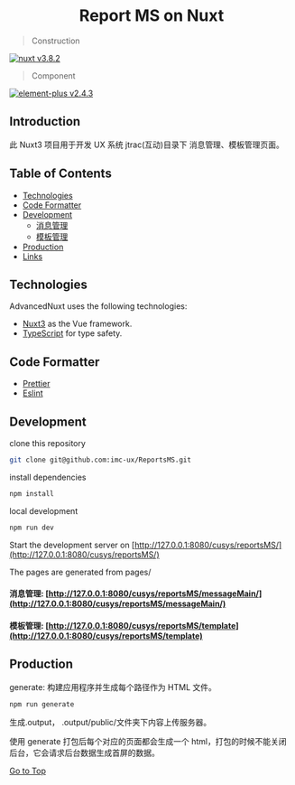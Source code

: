 <h1 align="center">Report MS on Nuxt</h1>

> Construction

[![nuxt v3.8.2](https://img.shields.io/badge/nuxt-v3.8.2-00DC82.svg)](https://nuxt.com/)

> Component

[![element-plus v2.4.3](https://img.shields.io/badge/element--plus-v2.4.3-409EFF.svg)](https://element-plus.org/)

## Introduction

此 Nuxt3 项目用于开发 UX 系统 jtrac(互动)目录下 消息管理、模板管理页面。

## Table of Contents

- [Technologies](#technologies)
- [Code Formatter](#code-formatter)
- [Development](#development)
  - [消息管理](http://127.0.0.1:8080/cusys/reportsMS/messageMain/)
  - [模板管理](http://127.0.0.1:8080/cusys/reportsMS/template)
- [Production](#production)
- [Links](#)

## Technologies

AdvancedNuxt uses the following technologies:

- [Nuxt3](https://v3.nuxtjs.org) as the Vue framework.
- [TypeScript](https://www.typescriptlang.org) for type safety.

## Code Formatter

- [Prettier](https://prettier.io)
- [Eslint](https://eslint.org)

## Development

clone this repository

```bash
git clone git@github.com:imc-ux/ReportsMS.git
```

install dependencies

```bash
npm install
```

local development

```bash
npm run dev
```

Start the development server on [http://127.0.0.1:8080/cusys/reportsMS/](http://127.0.0.1:8080/cusys/reportsMS/)

The pages are generated from pages/

#### 消息管理: [http://127.0.0.1:8080/cusys/reportsMS/messageMain/](http://127.0.0.1:8080/cusys/reportsMS/messageMain/)

#### 模板管理: [http://127.0.0.1:8080/cusys/reportsMS/template](http://127.0.0.1:8080/cusys/reportsMS/template)

## Production

generate: 构建应用程序并生成每个路径作为 HTML 文件。

```
npm run generate
```

生成.output， .output/public/文件夹下内容上传服务器。

使用 generate 打包后每个对应的页面都会生成一个 html，打包的时候不能关闭后台，它会请求后台数据生成首屏的数据。

[Go to Top](#table-of-contents)
